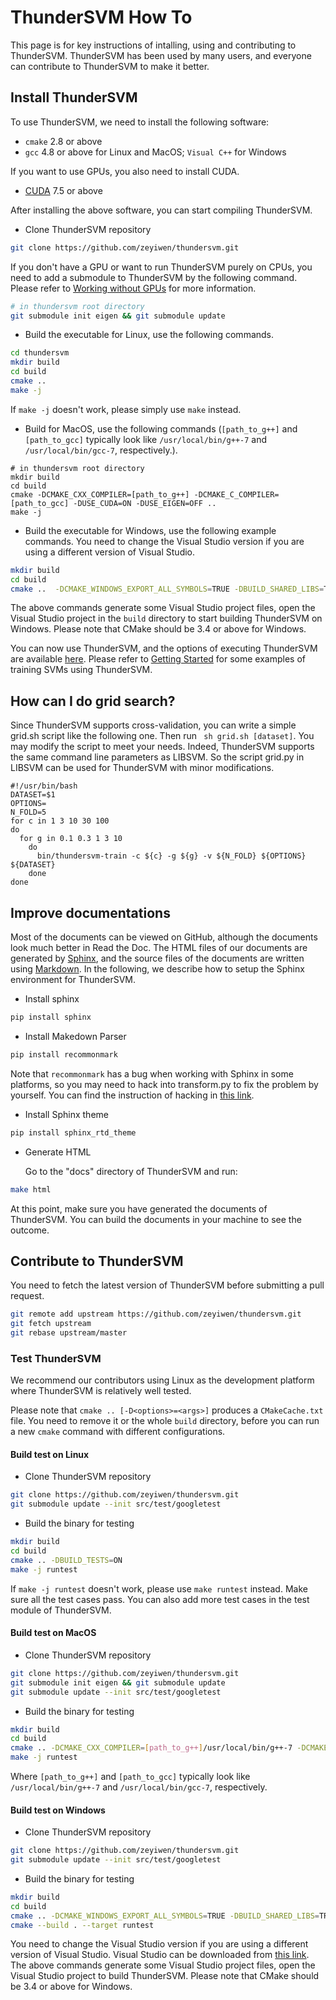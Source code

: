 # ThunderSVM How To
This page is for key instructions of intalling, using and contributing to ThunderSVM. ThunderSVM has been used by many users, and everyone can contribute to ThunderSVM to make it better.

## Install ThunderSVM
To use ThunderSVM, we need to install the following software:

* ```cmake``` 2.8 or above
* ```gcc``` 4.8 or above for Linux and MacOS; ```Visual C++``` for Windows

If you want to use GPUs, you also need to install CUDA.

* [CUDA](https://developer.nvidia.com/cuda-downloads) 7.5 or above

After installing the above software, you can start compiling ThunderSVM.

* Clone ThunderSVM repository
```bash
git clone https://github.com/zeyiwen/thundersvm.git
```

If you don't have a GPU or want to run ThunderSVM purely on CPUs, you need to add a submodule to ThunderSVM by the following command. Please refer to [Working without GPUs](http://thundersvm.readthedocs.io/en/latest/get-started.html#working-without-gpus-a-name-withoutgpu-a) for more information.
```bash
# in thundersvm root directory
git submodule init eigen && git submodule update
```

* Build the executable for Linux, use the following commands.
```bash
cd thundersvm
mkdir build
cd build
cmake ..
make -j
```
If ```make -j``` doesn't work, please simply use ```make``` instead.

* Build for MacOS, use the following commands (```[path_to_g++]``` and ```[path_to_gcc]``` typically look like ```/usr/local/bin/g++-7``` and ```/usr/local/bin/gcc-7```, respectively.).
```
# in thundersvm root directory
mkdir build
cd build
cmake -DCMAKE_CXX_COMPILER=[path_to_g++] -DCMAKE_C_COMPILER=[path_to_gcc] -DUSE_CUDA=ON -DUSE_EIGEN=OFF ..
make -j
```

* Build the executable for Windows, use the following example commands. You need to change the Visual Studio version if you are using a different version of Visual Studio.
```bash
mkdir build
cd build
cmake ..  -DCMAKE_WINDOWS_EXPORT_ALL_SYMBOLS=TRUE -DBUILD_SHARED_LIBS=TRUE -G "Visual Studio 14 2015 Win64"
```
The above commands generate some Visual Studio project files, open the Visual Studio project in the ```build``` directory to start building ThunderSVM on Windows. Please note that CMake should be 3.4 or above for Windows.

You can now use ThunderSVM, and the options of executing ThunderSVM are available [here](parameters.html). Please refer to [Getting Started](get-started.html) for some examples of training SVMs using ThunderSVM.

## How can I do grid search?
   Since ThunderSVM supports cross-validation, you can write a simple grid.sh script like the following one. Then run ``` sh grid.sh [dataset]```.  You may modify the script to meet your needs. Indeed, ThunderSVM supports the same command line parameters as LIBSVM. So the script grid.py in LIBSVM can be used for ThunderSVM with minor modifications.
```
#!/usr/bin/bash
DATASET=$1
OPTIONS=
N_FOLD=5
for c in 1 3 10 30 100
do
  for g in 0.1 0.3 1 3 10
    do
      bin/thundersvm-train -c ${c} -g ${g} -v ${N_FOLD} ${OPTIONS} ${DATASET}
    done
done
```

## Improve documentations
Most of the documents can be viewed on GitHub, although the documents look much better in Read the Doc. The HTML files of our documents are generated by [Sphinx](http://www.sphinx-doc.org/en/stable/), and the source files of the documents are written using [Markdown](http://commonmark.org/). In the following, we describe how to setup the Sphinx environment for ThunderSVM.

* Install sphinx
```bash
pip install sphinx
```

* Install Makedown Parser
```bash
pip install recommonmark
```
Note that ```recommonmark``` has a bug when working with Sphinx in some platforms, so you may need to hack into transform.py to fix the problem by yourself. You can find the instruction of hacking in [this link](https://github.com/sphinx-doc/sphinx/issues/3800).

* Install Sphinx theme
```bash
pip install sphinx_rtd_theme
```

* Generate HTML

   Go to the "docs" directory of ThunderSVM and run:
```bash
make html
```

At this point, make sure you have generated the documents of ThunderSVM. You can build the documents in your machine to see the outcome.

## Contribute to ThunderSVM
You need to fetch the latest version of ThunderSVM before submitting a pull request.
```bash
git remote add upstream https://github.com/zeyiwen/thundersvm.git
git fetch upstream
git rebase upstream/master
```

### Test ThunderSVM
We recommend our contributors using Linux as the development platform where ThunderSVM is relatively well tested.

Please note that ```cmake .. [-D<options>=<args>]``` produces a  ```CMakeCache.txt``` file. You need to remove it or the whole ```build``` directory, before you can run a new ```cmake``` command with different configurations.

#### Build test on Linux
* Clone ThunderSVM repository
```bash
git clone https://github.com/zeyiwen/thundersvm.git
git submodule update --init src/test/googletest
```

* Build the binary for testing 
```bash
mkdir build
cd build
cmake .. -DBUILD_TESTS=ON
make -j runtest
```
If ```make -j runtest``` doesn't work, please use ```make runtest``` instead. Make sure all the test cases pass. You can also add more test cases in the test module of ThunderSVM.

#### Build test on MacOS
* Clone ThunderSVM repository
```bash
git clone https://github.com/zeyiwen/thundersvm.git
git submodule init eigen && git submodule update
git submodule update --init src/test/googletest
```

* Build the binary for testing 
```bash
mkdir build
cd build
cmake .. -DCMAKE_CXX_COMPILER=[path_to_g++]/usr/local/bin/g++-7 -DCMAKE_C_COMPILER=[path_to_gcc] -DUSE_CUDA=OFF -DUSE_EIGEN=ON -DBUILD_TESTS=ON
make -j runtest
```
Where ```[path_to_g++]``` and ```[path_to_gcc]``` typically look like ```/usr/local/bin/g++-7``` and ```/usr/local/bin/gcc-7```, respectively.

#### Build test on Windows
* Clone ThunderSVM repository
```bash
git clone https://github.com/zeyiwen/thundersvm.git
git submodule update --init src/test/googletest
```

* Build the binary for testing
```bash
mkdir build
cd build
cmake .. -DCMAKE_WINDOWS_EXPORT_ALL_SYMBOLS=TRUE -DBUILD_SHARED_LIBS=TRUE -DBUILD_TESTS=ON -G "Visual Studio 14 2015 Win64"
cmake --build . --target runtest
```
You need to change the Visual Studio version if you are using a different version of Visual Studio. Visual Studio can be downloaded from [this link](https://www.visualstudio.com/vs/). The above commands generate some Visual Studio project files, open the Visual Studio project to build ThunderSVM. Please note that CMake should be 3.4 or above for Windows.
